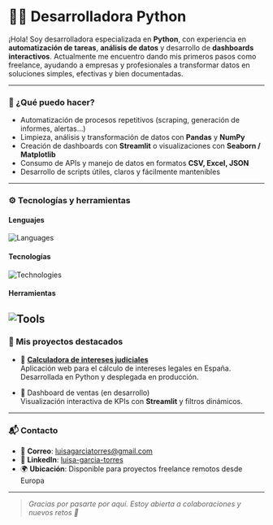 # 👩‍💻 Desarrolladora Python

¡Hola!
Soy desarrolladora especializada en **Python**, con experiencia en **automatización de tareas**, **análisis de datos** y desarrollo de **dashboards interactivos**. Actualmente me encuentro dando mis primeros pasos como freelance, ayudando a empresas y profesionales a transformar datos en soluciones simples, efectivas y bien documentadas.

---

### 🚀 ¿Qué puedo hacer?
- Automatización de procesos repetitivos (scraping, generación de informes, alertas…)
- Limpieza, análisis y transformación de datos con **Pandas** y **NumPy**
- Creación de dashboards con **Streamlit** o visualizaciones con **Seaborn / Matplotlib**
- Consumo de APIs y manejo de datos en formatos **CSV, Excel, JSON**
- Desarrollo de scripts útiles, claros y fácilmente mantenibles

---

### ⚙️ Tecnologías y herramientas

#### Lenguajes
![Languages](https://go-skill-icons.vercel.app/api/icons?i=python,mysql,r&theme=light&perline=14&titles=true)

#### Tecnologías
![Technologies](https://go-skill-icons.vercel.app/api/icons?i=pandas,numpy,seaborn,matplotlib,scikitlearn,tensorflow,jupyter,streamlit&theme=light&perline=14&titles=true)

#### Herramientas
![Tools](https://go-skill-icons.vercel.app/api/icons?i=vscode,github,notion&theme=light&perline=14&titles=true)
---

### 📂 Mis proyectos destacados
- 🔹 [**Calculadora de intereses judiciales**](https://interesesjudiciales.es)  
  Aplicación web para el cálculo de intereses legales en España. Desarrollada en Python y desplegada en producción.

- 🔹 Dashboard de ventas (en desarrollo)  
  Visualización interactiva de KPIs con **Streamlit** y filtros dinámicos.

---

### 📬 Contacto

- 📧 **Correo**: [luisagarciatorres@gmail.com](mailto:luisagarciatorres@gmail.com)  
- 💼 **LinkedIn**: [luisa-garcia-torres](https://www.linkedin.com/in/luisa-garcia-torres)  
- 🌍 **Ubicación**: Disponible para proyectos freelance remotos desde Europa

---

> _Gracias por pasarte por aquí. Estoy abierta a colaboraciones y nuevos retos 🤗_

